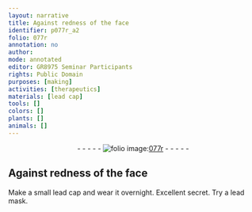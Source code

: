 ```yaml
---
layout: narrative
title: Against redness of the face
identifier: p077r_a2
folio: 077r
annotation: no
author:
mode: annotated
editor: GR8975 Seminar Participants
rights: Public Domain
purposes: [making]
activities: [therapeutics]
materials: [lead cap]
tools: []
colors: []
plants: []
animals: []
---
```


 <div class="folio" align="center">- - - - - <a href="http://gallica.bnf.fr/ark:/12148/btv1b10500001g/f159.image" target="_blank"><img src="https://cu-mkp.github.io/GR8975-edition/assets/photo-icon.png" alt="folio image: " style="display:inline-block; margin-bottom:-3px;"/>077r</a> - - - - - </div>  <span class="activity"></span> 

## Against redness of the face

 
 Make a small <span class="material">lead cap</span> and wear it overnight. Excellent secret. Try a lead mask. 
 